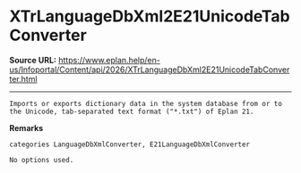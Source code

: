 # XTrLanguageDbXml2E21UnicodeTabConverter

**Source URL:** https://www.eplan.help/en-us/Infoportal/Content/api/2026/XTrLanguageDbXml2E21UnicodeTabConverter.html

---

```
Imports or exports dictionary data in the system database from or to the Unicode, tab-separated text format ("*.txt") of Eplan 21.
```

  

**Remarks**

```
categories LanguageDbXmlConverter, E21LanguageDbXmlConverter
```

```
No options used.
```